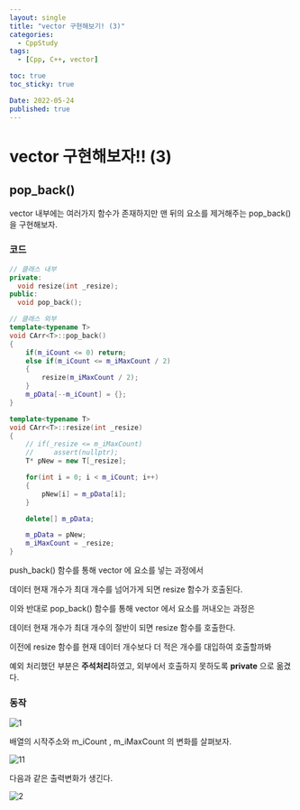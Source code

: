 ```yaml
---
layout: single
title: "vector 구현해보기! (3)"
categories:
  - CppStudy
tags:
  - [Cpp, C++, vector]

toc: true
toc_sticky: true

Date: 2022-05-24
published: true
---
```


# vector 구현해보자!! (3)

## pop_back()

vector 내부에는 여러가지 함수가 존재하지만 맨 뒤의 요소를 제거해주는 pop_back() 을 구현해보자.

### 코드

```cpp
// 클래스 내부
private:
  void resize(int _resize);
public:
  void pop_back();

// 클래스 외부
template<typename T>
void CArr<T>::pop_back()
{
    if(m_iCount <= 0) return;
    else if(m_iCount <= m_iMaxCount / 2)
    {
        resize(m_iMaxCount / 2);
    }
    m_pData[--m_iCount] = {};
}

template<typename T>
void CArr<T>::resize(int _resize)
{
    // if(_resize <= m_iMaxCount)
    //     assert(nullptr);
    T* pNew = new T[_resize];

    for(int i = 0; i < m_iCount; i++)
    {
        pNew[i] = m_pData[i];
    }

    delete[] m_pData;

    m_pData = pNew;
    m_iMaxCount = _resize;
}
```

push_back() 함수를 통해 vector 에 요소를 넣는 과정에서

데이터 현재 개수가 최대 개수를 넘어가게 되면 resize 함수가 호출된다.

이와 반대로 pop_back() 함수를 통해 vector 에서 요소를 꺼내오는 과정은

데이터 현재 개수가 최대 개수의 절반이 되면 resize 함수를 호출한다.

이전에 resize 함수를 현재 데이터 개수보다 더 적은 개수를 대입하여 호출할까봐

예외 처리했던 부분은 **주석처리**하였고, 외부에서 호출하지 못하도록 **private** 으로 옮겼다.

### 동작

![1](https://user-images.githubusercontent.com/87271529/169854971-51ada8f9-0b0a-4612-a22c-2bd8103a4a11.png)

배열의 시작주소와 m_iCount , m_iMaxCount 의 변화를 살펴보자.

![11](https://user-images.githubusercontent.com/87271529/169857291-650602b1-0acc-446a-96b0-9b93f2e418bd.gif)

다음과 같은 출력변화가 생긴다.

![2](https://user-images.githubusercontent.com/87271529/169855297-b43cb826-aba9-4327-9c78-c16f750fc470.png)
